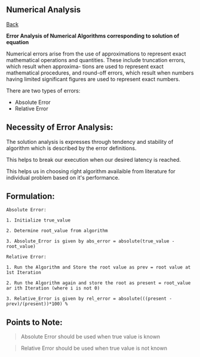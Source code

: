 ## Numerical Analysis

[Back](https://varunkodathala.github.io/Numerical_Methods/)

**Error Analysis of Numerical Algorithms corresponding to solution of equation**

Numerical errors arise from the use of approximations to represent exact mathematical operations and quantities. These include truncation errors, which result when approxima- tions are used to represent exact mathematical procedures, and round-off errors, which result when numbers having limited significant figures are used to represent exact numbers.

There are two types of errors:

- Absolute Error
- Relative Error

## Necessity of Error Analysis:

The solution analysis is expresses through tendency and stability of algorithm which is described by the error definitions.

This helps to break our execution when our desired latency is reached.

This helps us in choosing right algorithm availaible from literature for individual problem based on it's performance.

## Formulation:

```
Absolute Error:

1. Initialize true_value

2. Determine root_value from algorithm

3. Absolute_Error is given by abs_error = absolute(true_value - root_value)

```

```
Relative Error:

1. Run the Algorithm and Store the root value as prev = root value at 1st Iteration

2. Run the Algorithm again and store the root as present = root_value ar ith Iteration (where i is not 0)

3. Relative_Error is given by rel_error = absolute(((present - prev)/(present))*100) %

```

## Points to Note:

> Absolute Error should be used when true value is known

> Relative Error should be used when true value is not known







